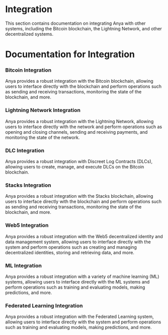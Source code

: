 # Integration

This section contains documentation on integrating Anya with other systems,
including the Bitcoin blockchain, the Lightning Network, and other
decentralized systems.

Documentation for Integration
===========================

### Bitcoin Integration

Anya provides a robust integration with the Bitcoin blockchain, allowing
users to interface directly with the blockchain and perform operations
such as sending and receiving transactions, monitoring the state of the
blockchain, and more.

### Lightning Network Integration

Anya provides a robust integration with the Lightning Network, allowing
users to interface directly with the network and perform operations such
as opening and closing channels, sending and receiving payments, and
monitoring the state of the network.

### DLC Integration

Anya provides a robust integration with Discreet Log Contracts (DLCs),
allowing users to create, manage, and execute DLCs on the Bitcoin
blockchain.

### Stacks Integration

Anya provides a robust integration with the Stacks blockchain, allowing
users to interface directly with the blockchain and perform operations
such as sending and receiving transactions, monitoring the state of the
blockchain, and more.

### Web5 Integration

Anya provides a robust integration with the Web5 decentralized identity
and data management system, allowing users to interface directly with the
system and perform operations such as creating and managing decentralized
identities, storing and retrieving data, and more.

### ML Integration

Anya provides a robust integration with a variety of machine learning
(ML) systems, allowing users to interface directly with the ML systems and
perform operations such as training and evaluating models, making
predictions, and more.

### Federated Learning Integration

Anya provides a robust integration with the Federated Learning system,
allowing users to interface directly with the system and perform
operations such as training and evaluating models, making predictions,
and more.
